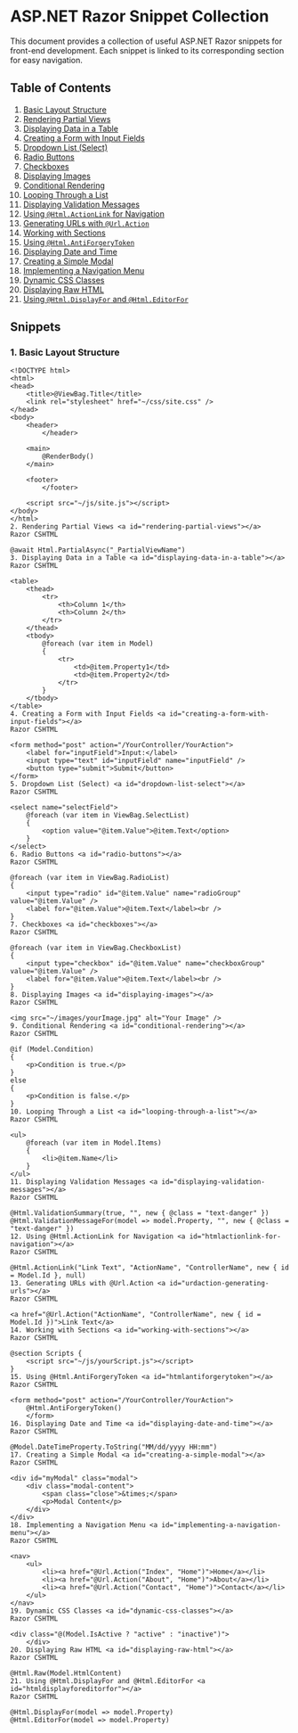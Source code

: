 # ASP.NET Razor Snippet Collection

This document provides a collection of useful ASP.NET Razor snippets for front-end development. Each snippet is linked to its corresponding section for easy navigation.

## Table of Contents

1.  [Basic Layout Structure](#basic-layout-structure)
2.  [Rendering Partial Views](#rendering-partial-views)
3.  [Displaying Data in a Table](#displaying-data-in-a-table)
4.  [Creating a Form with Input Fields](#creating-a-form-with-input-fields)
5.  [Dropdown List (Select)](#dropdown-list-select)
6.  [Radio Buttons](#radio-buttons)
7.  [Checkboxes](#checkboxes)
8.  [Displaying Images](#displaying-images)
9.  [Conditional Rendering](#conditional-rendering)
10. [Looping Through a List](#looping-through-a-list)
11. [Displaying Validation Messages](#displaying-validation-messages)
12. [Using `@Html.ActionLink` for Navigation](#htmlactionlink-for-navigation)
13. [Generating URLs with `@Url.Action`](#urdaction-generating-urls)
14. [Working with Sections](#working-with-sections)
15. [Using `@Html.AntiForgeryToken`](#htmlantiforgerytoken)
16. [Displaying Date and Time](#displaying-date-and-time)
17. [Creating a Simple Modal](#creating-a-simple-modal)
18. [Implementing a Navigation Menu](#implementing-a-navigation-menu)
19. [Dynamic CSS Classes](#dynamic-css-classes)
20. [Displaying Raw HTML](#displaying-raw-html)
21. [Using `@Html.DisplayFor` and `@Html.EditorFor`](#htmldisplayforeditorfor)

## Snippets

### 1. Basic Layout Structure <a id="basic-layout-structure"></a>

```razor
<!DOCTYPE html>
<html>
<head>
    <title>@ViewBag.Title</title>
    <link rel="stylesheet" href="~/css/site.css" />
</head>
<body>
    <header>
        </header>

    <main>
        @RenderBody()
    </main>

    <footer>
        </footer>

    <script src="~/js/site.js"></script>
</body>
</html>
2. Rendering Partial Views <a id="rendering-partial-views"></a>
Razor CSHTML

@await Html.PartialAsync("_PartialViewName")
3. Displaying Data in a Table <a id="displaying-data-in-a-table"></a>
Razor CSHTML

<table>
    <thead>
        <tr>
            <th>Column 1</th>
            <th>Column 2</th>
        </tr>
    </thead>
    <tbody>
        @foreach (var item in Model)
        {
            <tr>
                <td>@item.Property1</td>
                <td>@item.Property2</td>
            </tr>
        }
    </tbody>
</table>
4. Creating a Form with Input Fields <a id="creating-a-form-with-input-fields"></a>
Razor CSHTML

<form method="post" action="/YourController/YourAction">
    <label for="inputField">Input:</label>
    <input type="text" id="inputField" name="inputField" />
    <button type="submit">Submit</button>
</form>
5. Dropdown List (Select) <a id="dropdown-list-select"></a>
Razor CSHTML

<select name="selectField">
    @foreach (var item in ViewBag.SelectList)
    {
        <option value="@item.Value">@item.Text</option>
    }
</select>
6. Radio Buttons <a id="radio-buttons"></a>
Razor CSHTML

@foreach (var item in ViewBag.RadioList)
{
    <input type="radio" id="@item.Value" name="radioGroup" value="@item.Value" />
    <label for="@item.Value">@item.Text</label><br />
}
7. Checkboxes <a id="checkboxes"></a>
Razor CSHTML

@foreach (var item in ViewBag.CheckboxList)
{
    <input type="checkbox" id="@item.Value" name="checkboxGroup" value="@item.Value" />
    <label for="@item.Value">@item.Text</label><br />
}
8. Displaying Images <a id="displaying-images"></a>
Razor CSHTML

<img src="~/images/yourImage.jpg" alt="Your Image" />
9. Conditional Rendering <a id="conditional-rendering"></a>
Razor CSHTML

@if (Model.Condition)
{
    <p>Condition is true.</p>
}
else
{
    <p>Condition is false.</p>
}
10. Looping Through a List <a id="looping-through-a-list"></a>
Razor CSHTML

<ul>
    @foreach (var item in Model.Items)
    {
        <li>@item.Name</li>
    }
</ul>
11. Displaying Validation Messages <a id="displaying-validation-messages"></a>
Razor CSHTML

@Html.ValidationSummary(true, "", new { @class = "text-danger" })
@Html.ValidationMessageFor(model => model.Property, "", new { @class = "text-danger" })
12. Using @Html.ActionLink for Navigation <a id="htmlactionlink-for-navigation"></a>
Razor CSHTML

@Html.ActionLink("Link Text", "ActionName", "ControllerName", new { id = Model.Id }, null)
13. Generating URLs with @Url.Action <a id="urdaction-generating-urls"></a>
Razor CSHTML

<a href="@Url.Action("ActionName", "ControllerName", new { id = Model.Id })">Link Text</a>
14. Working with Sections <a id="working-with-sections"></a>
Razor CSHTML

@section Scripts {
    <script src="~/js/yourScript.js"></script>
}
15. Using @Html.AntiForgeryToken <a id="htmlantiforgerytoken"></a>
Razor CSHTML

<form method="post" action="/YourController/YourAction">
    @Html.AntiForgeryToken()
    </form>
16. Displaying Date and Time <a id="displaying-date-and-time"></a>
Razor CSHTML

@Model.DateTimeProperty.ToString("MM/dd/yyyy HH:mm")
17. Creating a Simple Modal <a id="creating-a-simple-modal"></a>
Razor CSHTML

<div id="myModal" class="modal">
    <div class="modal-content">
        <span class="close">&times;</span>
        <p>Modal Content</p>
    </div>
</div>
18. Implementing a Navigation Menu <a id="implementing-a-navigation-menu"></a>
Razor CSHTML

<nav>
    <ul>
        <li><a href="@Url.Action("Index", "Home")">Home</a></li>
        <li><a href="@Url.Action("About", "Home")">About</a></li>
        <li><a href="@Url.Action("Contact", "Home")">Contact</a></li>
    </ul>
</nav>
19. Dynamic CSS Classes <a id="dynamic-css-classes"></a>
Razor CSHTML

<div class="@(Model.IsActive ? "active" : "inactive")">
    </div>
20. Displaying Raw HTML <a id="displaying-raw-html"></a>
Razor CSHTML

@Html.Raw(Model.HtmlContent)
21. Using @Html.DisplayFor and @Html.EditorFor <a id="htmldisplayforeditorfor"></a>
Razor CSHTML

@Html.DisplayFor(model => model.Property)
@Html.EditorFor(model => model.Property)
